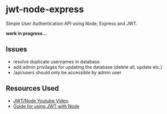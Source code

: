 # jwt-node-express

Simple User Authentication API using Node, Express and JWT.

**work in progress...**

## Issues

- resolve duplicate usernames in database
- add admin privilages for updating the database (delete all, update etc.)
- /api/users should only be accessible by admin user

## Resources Used

- [JWT/Node Youtube Video](https://www.youtube.com/watch?v=7nafaH9SddU).
- [Guide for using JWT with Node](https://medium.com/better-programming/a-practical-guide-for-jwt-authentication-using-nodejs-and-express-d48369e7e6d4)
